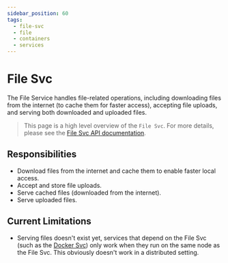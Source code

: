 ```yaml
---
sidebar_position: 60
tags:
  - file-svc
  - file
  - containers
  - services
---
```


# File Svc

The File Service handles file-related operations, including downloading files from the internet (to cache them for faster access), accepting file uploads, and serving both downloaded and uploaded files.

> This page is a high level overview of the `File Svc`. For more details, please see the [File Svc API documentation](/docs/openorch/download-file).

## Responsibilities

- Download files from the internet and cache them to enable faster local access.
- Accept and store file uploads.
- Serve cached files (downloaded from the internet).
- Serve uploaded files.

## Current Limitations

- Serving files doesn't exist yet, services that depend on the File Svc (such as the [Docker Svc](/docs/built-in-services/docker-svc)) only work when they run on the same node as the File Svc. This obviously doesn't work in a distributed setting.
